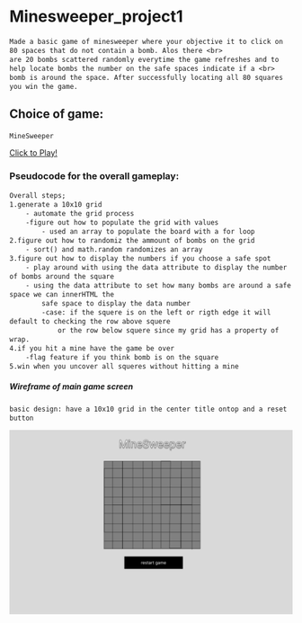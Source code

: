 # Minesweeper_project1 
    Made a basic game of minesweeper where your objective it to click on 80 spaces that do not contain a bomb. Alos there <br>
    are 20 bombs scattered randomly everytime the game refreshes and to help locate bombs the number on the safe spaces indicate if a <br> bomb is around the space. After successfully locating all 80 squares you win the game. 
## Choice of game:
    MineSweeper
[Click to Play!](https://easybarezi20.github.io/minesweeper_project1/)
### Pseudocode for the overall gameplay:
    Overall steps;
    1.generate a 10x10 grid 
        - automate the grid process 
        -figure out how to populate the grid with values 
            - used an array to populate the board with a for loop
    2.figure out how to randomiz the ammount of bombs on the grid 
        - sort() and math.random randomizes an array
    3.figure out how to display the numbers if you choose a safe spot 
        - play around with using the data attribute to display the number of bombs around the square
        - using the data attribute to set how many bombs are around a safe space we can innerHTML the 
            safe space to display the data number
            -case: if the squere is on the left or rigth edge it will default to checking the row above squere
                or the row below squere since my grid has a property of wrap.
    4.if you hit a mine have the game be over 
        -flag feature if you think bomb is on the square
    5.win when you uncover all squeres without hitting a mine


##### Wireframe of main game screen 
    basic design: have a 10x10 grid in the center title ontop and a reset button

![alt text](/images/Untitled.png "wireframe")


